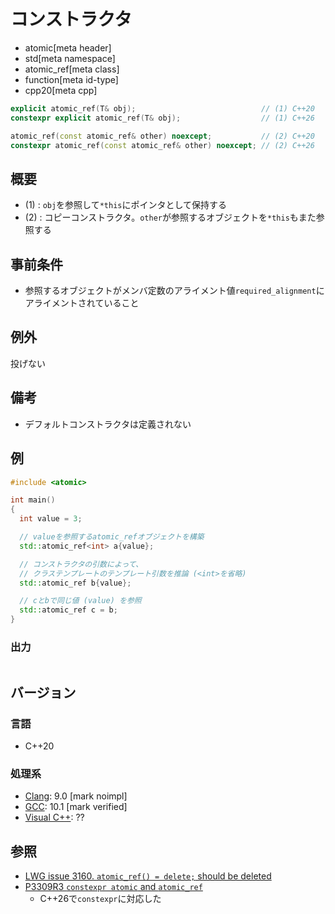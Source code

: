 # コンストラクタ
* atomic[meta header]
* std[meta namespace]
* atomic_ref[meta class]
* function[meta id-type]
* cpp20[meta cpp]

```cpp
explicit atomic_ref(T& obj);                            // (1) C++20
constexpr explicit atomic_ref(T& obj);                  // (1) C++26

atomic_ref(const atomic_ref& other) noexcept;           // (2) C++20
constexpr atomic_ref(const atomic_ref& other) noexcept; // (2) C++26
```

## 概要
- (1) : `obj`を参照して`*this`にポインタとして保持する
- (2) : コピーコンストラクタ。`other`が参照するオブジェクトを`*this`もまた参照する


## 事前条件
- 参照するオブジェクトがメンバ定数のアライメント値`required_alignment`にアライメントされていること


## 例外
投げない


## 備考
- デフォルトコンストラクタは定義されない


## 例
```cpp example
#include <atomic>

int main()
{
  int value = 3;

  // valueを参照するatomic_refオブジェクトを構築
  std::atomic_ref<int> a{value};

  // コンストラクタの引数によって、
  // クラステンプレートのテンプレート引数を推論 (<int>を省略)
  std::atomic_ref b{value};

  // cとbで同じ値 (value) を参照
  std::atomic_ref c = b;
}
```


### 出力
```
```

## バージョン
### 言語
- C++20

### 処理系
- [Clang](/implementation.md#clang): 9.0 [mark noimpl]
- [GCC](/implementation.md#gcc): 10.1 [mark verified]
- [Visual C++](/implementation.md#visual_cpp): ??


## 参照
- [LWG issue 3160. `atomic_ref() = delete;` should be deleted](https://wg21.cmeerw.net/lwg/issue3160)
- [P3309R3 `constexpr atomic` and `atomic_ref`](https://open-std.org/jtc1/sc22/wg21/docs/papers/2024/p3309r3.html)
    - C++26で`constexpr`に対応した
